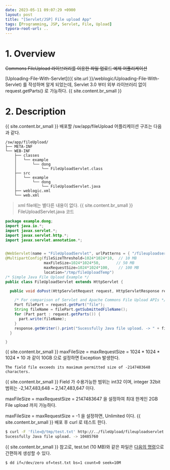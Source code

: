 ```yaml
---
date: 2023-05-11 09:07:29 +0900
layout: post
title: "[Servlet/JSP] File upload App"
tags: [Programming, JSP, Servlet, File, Upload]
typora-root-url: ..
---
```


# 1. Overview

~~Commons FileUpload 라이브러리를 이용한 파일 업로드 예제 어플리케이션~~

[Uploading-File-With-Servlet]({{ site.url }}/weblogic/Uploading-File-With-Servlet) 를 작성하며 알게 되었는데, Servlet 3.0 부터 외부 라이브러리 없이 request.getParts() 로 가능하다.
{{ site.content.br_small }}
# 2. Description
{{ site.content.br_small }}
배포할 /sw/app/fileUpload 어플리케이션 구조는 다음과 같다.

```
/sw/app/fileUpload/
├── META-INF
└── WEB-INF
    ├── classes
    │   └── example
    │       └── dong
    │           └── FileUploadServlet.class
    ├── src
    │   └── example
    │       └── dong
    │           └── FileUploadServlet.java
    ├── weblogic.xml
    └── web.xml
```

> xml file에는 별다른 내용이 없다.
{{ site.content.br_small }}
FileUploadServlet.java 코드

```java
package example.dong;
import java.io.*;
import javax.servlet.*;
import javax.servlet.http.*;
import javax.servlet.annotation.*;


@WebServlet(name = "FileUploadServlet", urlPatterns = { "/fileuploadservlet" })
@MultipartConfig(fileSizeThreshold=1024*1024*10,  // 10 MB
                 maxFileSize=1024*1024*50,       // 50 MB
                 maxRequestSize=1024*1024*100,    // 100 MB
                 location="/tmp/fileUploadTemp")
/* Simple Java File Upload Example */
public class FileUploadServlet extends HttpServlet {

  public void doPost(HttpServletRequest request, HttpServletResponse response) throws ServletException, IOException {

    /* For comparison of Servlet and Apache Commons File Upload APIs */
    Part filePart = request.getPart("file");
    String fileName = filePart.getSubmittedFileName();
    for (Part part : request.getParts()) {
      part.write(fileName);
    }
    response.getWriter().print("Sucessfully Java file upload. -> " + filePart.getSize());
  }

}
```
{{ site.content.br_small }}
maxFileSize = maxRequestSize = 1024 * 1024 * 1024 * 10 과 같이 10GB 으로 설정하면 Exception 발생한다.

```
The field file exceeds its maximum permitted size of -2147483648 characters.
```
{{ site.content.br_small }}
Field 가 수용가능한 범위는 int32 이며, integer 32bit 범위는 -2,147,483,648 ~ 2,147,483,647 이다.

maxFileSize = maxRequestSize = 2147483647 을 설정하여 최대 한계인 2GB File upload 까지 가능하다.

maxFileSize = maxRequestSize = -1 을 설정하면, Unlimited 이다.
{{ site.content.br_small }}
배포 후 curl 로 테스트 한다.

```sh
$ curl -F 'file=@/tmp/test.txt' http://../fileUpload/fileuploadservlet
Sucessfully Java file upload. -> 10485760
```
{{ site.content.br_small }}
참고로, test.txt (10 MB)와 같은 파일은 [다음의 명령](https://zetawiki.com/wiki/%EB%A6%AC%EB%88%85%EC%8A%A4_%EB%8C%80%EC%9A%A9%EB%9F%89_%ED%8C%8C%EC%9D%BC_%EC%83%9D%EC%84%B1)으로 간편하게 생성할 수 있다.

```sh
$ dd if=/dev/zero of=test.txt bs=1 count=0 seek=10M
```

